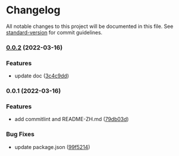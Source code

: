 # Changelog

All notable changes to this project will be documented in this file. See [standard-version](https://github.com/conventional-changelog/standard-version) for commit guidelines.

### [0.0.2](https://github.com/ckpack/mock-axios/compare/v0.0.1...v0.0.2) (2022-03-16)


### Features

* update doc ([3c4c9dd](https://github.com/ckpack/mock-axios/commit/3c4c9dd978e29a29f3249c1f73d5995b0bcf6521))

### 0.0.1 (2022-03-16)


### Features

* add commitlint and README-ZH.md ([79db03d](https://github.com/ckpack/mock-axios/commit/79db03d89dafac283765fb45b99bf9fbda883d6c))


### Bug Fixes

* update package.json ([99f5214](https://github.com/ckpack/mock-axios/commit/99f521421d9413b4620b9b800f13528144f84e19))
